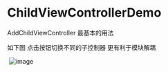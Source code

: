 # ChildViewControllerDemo
AddChildViewController 最基本的用法

如下图 点击按钮切换不同的子控制器 更有利于模块解耦

 ![image](https://github.com/S-zin/ChildViewControllerDemo/raw/master/screenshots/WechatIMG30.png=1080x1920)

